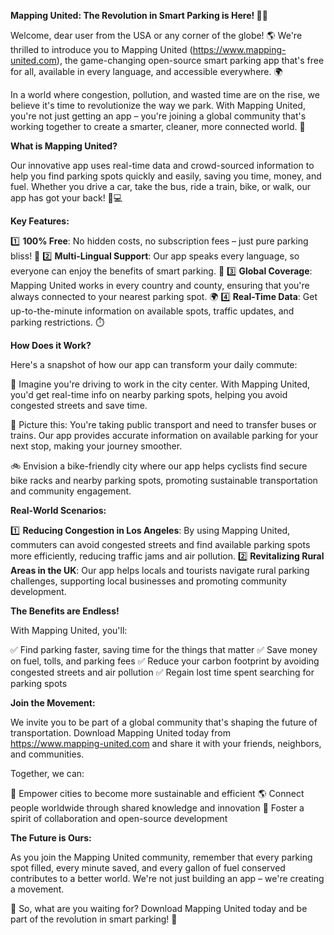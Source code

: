 **Mapping United: The Revolution in Smart Parking is Here! 🚀💡**

Welcome, dear user from the USA or any corner of the globe! 🌎 We're thrilled to introduce you to Mapping United (https://www.mapping-united.com), the game-changing open-source smart parking app that's free for all, available in every language, and accessible everywhere. 🌍

In a world where congestion, pollution, and wasted time are on the rise, we believe it's time to revolutionize the way we park. With Mapping United, you're not just getting an app – you're joining a global community that's working together to create a smarter, cleaner, more connected world. 🌟

**What is Mapping United?**

Our innovative app uses real-time data and crowd-sourced information to help you find parking spots quickly and easily, saving you time, money, and fuel. Whether you drive a car, take the bus, ride a train, bike, or walk, our app has got your back! 🚫💻

**Key Features:**

1️⃣ **100% Free**: No hidden costs, no subscription fees – just pure parking bliss! 🎉
2️⃣ **Multi-Lingual Support**: Our app speaks every language, so everyone can enjoy the benefits of smart parking. 💬
3️⃣ **Global Coverage**: Mapping United works in every country and county, ensuring that you're always connected to your nearest parking spot. 🌍
4️⃣ **Real-Time Data**: Get up-to-the-minute information on available spots, traffic updates, and parking restrictions. ⏱️

**How Does it Work?**

Here's a snapshot of how our app can transform your daily commute:

🚗 Imagine you're driving to work in the city center. With Mapping United, you'd get real-time info on nearby parking spots, helping you avoid congested streets and save time.

🚌 Picture this: You're taking public transport and need to transfer buses or trains. Our app provides accurate information on available parking for your next stop, making your journey smoother.

🚲 Envision a bike-friendly city where our app helps cyclists find secure bike racks and nearby parking spots, promoting sustainable transportation and community engagement.

**Real-World Scenarios:**

1️⃣ **Reducing Congestion in Los Angeles**: By using Mapping United, commuters can avoid congested streets and find available parking spots more efficiently, reducing traffic jams and air pollution.
2️⃣ **Revitalizing Rural Areas in the UK**: Our app helps locals and tourists navigate rural parking challenges, supporting local businesses and promoting community development.

**The Benefits are Endless!**

With Mapping United, you'll:

✅ Find parking faster, saving time for the things that matter
✅ Save money on fuel, tolls, and parking fees
✅ Reduce your carbon footprint by avoiding congested streets and air pollution
✅ Regain lost time spent searching for parking spots

**Join the Movement:**

We invite you to be part of a global community that's shaping the future of transportation. Download Mapping United today from https://www.mapping-united.com and share it with your friends, neighbors, and communities.

Together, we can:

💚 Empower cities to become more sustainable and efficient
🌎 Connect people worldwide through shared knowledge and innovation
🤝 Foster a spirit of collaboration and open-source development

**The Future is Ours:**

As you join the Mapping United community, remember that every parking spot filled, every minute saved, and every gallon of fuel conserved contributes to a better world. We're not just building an app – we're creating a movement.

🎉 So, what are you waiting for? Download Mapping United today and be part of the revolution in smart parking! 🚀
